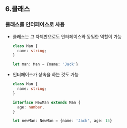 ## 6.클래스

### 클래스를 인터페이스로 사용

* 클래스는 그 자체만으로도 인터페이스와 동일한 역할이 가능

  ```typescript
  class Man {
    name: string;
  }

  let man: Man = {name: 'Jack'}
  ```

* 인터페이스가 상속을 하는 것도 가능

  ```typescript
  class Man {
    name: string;
  }

  interface NewMan extends Man {
    age: number,
  }

  let newMan: NewMan = {name: 'Jack', age: 15}
  ```